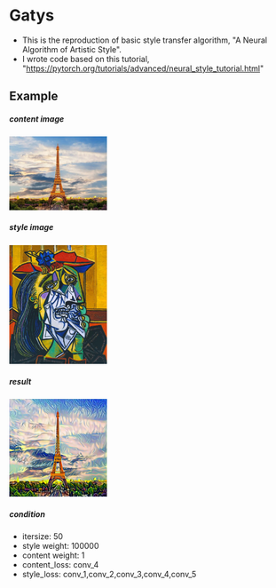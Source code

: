 # Gatys
- This is the reproduction of basic style transfer algorithm, "A Neural Algorithm of Artistic Style".
- I wrote code based on this tutorial, "https://pytorch.org/tutorials/advanced/neural_style_tutorial.html"

## Example
##### content image
<img src="gatys/data/content/effeltower.jpg"  width="35%" height="35%"/>


##### style image
<img src="gatys/data/style/TheWeepingWoman.jpg"  width="35%" height="35%"/>


##### result
<img src="gatys/effelTower_TheWeepingWoman.png"  width="35%" height="35%"/>

##### condition
- itersize: 50
- style weight: 100000
- content weight: 1
- content_loss: conv_4
- style_loss: conv_1,conv_2,conv_3,conv_4,conv_5
